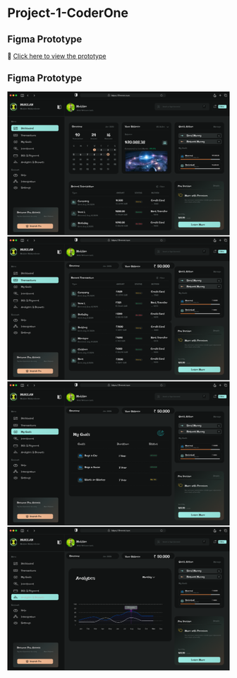 # Project-1-CoderOne
## Figma Prototype
🔗 [Click here to view the prototype](https://www.figma.com/design/S425JZow3sWM6ncelA03sD/Dashboard?node-id=0-1&t=k64XfgJSvAjhKdjx-1)



## Figma Prototype
![Prototype Image](https://github.com/Mukilanbalakrishnan/Project-1-CoderOne/blob/main/MacBook%20Pro%2016_%20-%201.png)
![Prototype Image](https://github.com/Mukilanbalakrishnan/Project-1-CoderOne/blob/main/MacBook%20Pro%2016_%20-%204.png)
![Prototype Image](https://github.com/Mukilanbalakrishnan/Project-1-CoderOne/blob/main/MacBook%20Pro%2016_%20-%205.png)
![Prototype Image](https://github.com/Mukilanbalakrishnan/Project-1-CoderOne/blob/main/MacBook%20Pro%2016_%20-%206.png)





